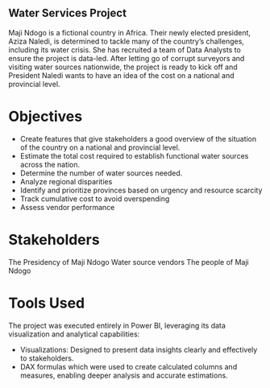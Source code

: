 ## Water Services Project

Maji Ndogo is a fictional country in Africa. Their newly elected president, Aziza Naledi, is determined to tackle many of the country’s challenges, including its water crisis. She has recruited a team of Data Analysts to ensure the project is data-led. After letting go of corrupt surveyors and visiting water sources nationwide, the project is ready to kick off and President Naledi wants to have an idea of the cost on a national and provincial level. 

# Objectives
- Create features that give stakeholders a good overview of the situation of the country on a national and provincial level.
- Estimate the total cost required to establish functional water sources across the nation.
- Determine the number of water sources needed.
- Analyze regional disparities
- Identify and prioritize provinces based on urgency and resource scarcity
- Track cumulative cost to avoid overspending
- Assess vendor performance


# Stakeholders
The Presidency of Maji Ndogo
Water source vendors
The people of Maji Ndogo

# Tools Used
The project was executed entirely in Power BI, leveraging its data visualization and analytical capabilities:
- Visualizations: Designed to present data insights clearly and effectively to stakeholders.
- DAX formulas which were used to create calculated columns and measures, enabling deeper analysis and accurate estimations.
